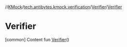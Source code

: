 //[KMock](../../../index.md)/[tech.antibytes.kmock.verification](../index.md)/[Verifier](index.md)/[Verifier](-verifier.md)



# Verifier
[common]
Content
fun [Verifier](-verifier.md)()

